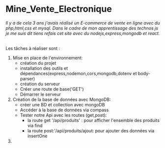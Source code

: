<h1>Mine_Vente_Electronique</h1>
<p><h6>Il y a de cela 3 ans j'avais réalisé un E-commerce de vente en ligne avec du php,html,css et mysql.</b>
Dans le cadre de mon apprentissage des technos js je me suis dit tiens refais cet site avec du nodejs,express,mongodb et react.</h6></p>

<p>Les tâches à réaliser sont :
  <ol>
    <li>Mise en place de l'environnement:
      <ul><li>création du projet</li><li>installation des outils et dépendances(express,nodemon,cors,mongodb,dotenv et body-parser)</li>
        <li>création du serveur</li>
        <li>Créer une route de base('GET')</li>
        <li>Démarrer le serveur</li>
      </ul>
    </li>
    <li>Création de la base de données avec MongoDB:
        <ul>
          <li>créer une BD et collection avec mongoDB</li>
          <li>Accéder à la base de données via compass</li>
          <li>Tester notre Api avec les routes (get,post):
                <ul>
                    <li>la route get '/api/produits' : pour afficher l'ensemble des produits via find</li>
                    <li>la route post:'/api/produits/ajout: pour ajouter des données via insertOne</li>
                </ul>
          </li>
        </ul>
    </li>
    <li>
    </li>
  </ol>
</p>
